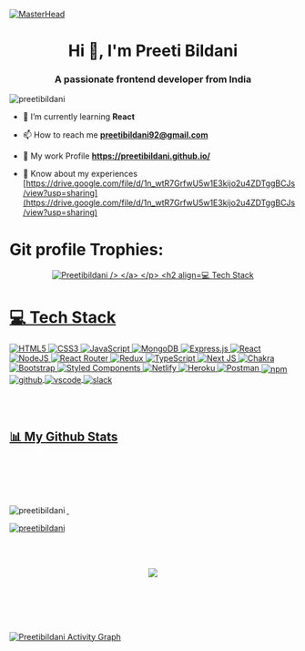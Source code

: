 [![MasterHead](https://1.bp.blogspot.com/-7A4WynwLsMw/XbBpCXG8fHI/AAAAAAAAMt4/uOa1bpLskYgrwGbllhSu2SDj_Mig8SXJQCLcBGAsYHQ/s1600/2000_600px.gif)](https://rishavchanda.io)
<h1 align="center">Hi 👋, I'm Preeti Bildani</h1>
<h3 align="center">A passionate frontend developer from India</h3>


<p align="left"> <img src="https://komarev.com/ghpvc/?username=preetibildani&label=Profile%20views&color=0e75b6&style=flat" alt="preetibildani" /> </p>


                                                                                     
- 🌱 I’m currently learning **React**

- 📫 How to reach me **preetibildani92@gmail.com**
- 📄 My work Profile **https://preetibildani.github.io/**

- 📄 Know about my experiences [https://drive.google.com/file/d/1n_wtR7GrfwU5w1E3kijo2u4ZDTggBCJs/view?usp=sharing](https://drive.google.com/file/d/1n_wtR7GrfwU5w1E3kijo2u4ZDTggBCJs/view?usp=sharing)


   

# Git profile Trophies:
<p align="center"> 
  <a href="https://github.com/ryo-ma/github-profile-trophy">
    <img src="https://github-profile-trophy.vercel.app/?username=Preetibildani" alt="Preetibildani />
  </a> 
  </p> <h2 align="center">💻 Tech Stack</h2>                                                                              

# 💻 Tech Stack
![HTML5](https://img.shields.io/badge/html5-%23E34F26.svg?style=for-the-badge&logo=html5&logoColor=white) 
![CSS3](https://img.shields.io/badge/css3-%231572B6.svg?style=for-the-badge&logo=css3&logoColor=white) 
![JavaScript](https://img.shields.io/badge/javascript-%23323330.svg?style=for-the-badge&logo=javascript&logoColor=%23F7DF1E) 
![MongoDB](https://img.shields.io/badge/MongoDB-%234ea94b.svg?style=for-the-badge&logo=mongodb&logoColor=white) 
![Express.js](https://img.shields.io/badge/express.js-%23404d59.svg?style=for-the-badge&logo=express&logoColor=%2361DAFB) 
![React](https://img.shields.io/badge/react-%2320232a.svg?style=for-the-badge&logo=react&logoColor=%2361DAFB) 
![NodeJS](https://img.shields.io/badge/node.js-6DA55F?style=for-the-badge&logo=node.js&logoColor=white) 
![React Router](https://img.shields.io/badge/React_Router-CA4245?style=for-the-badge&logo=react-router&logoColor=white) 
![Redux](https://img.shields.io/badge/redux-%23593d88.svg?style=for-the-badge&logo=redux&logoColor=white) 
![TypeScript](https://img.shields.io/badge/typescript-%23007ACC.svg?style=for-the-badge&logo=typescript&logoColor=white) 
![Next JS](https://img.shields.io/badge/Next-black?style=for-the-badge&logo=next.js&logoColor=white) 
![Chakra](https://img.shields.io/badge/chakra-%234ED1C5.svg?style=for-the-badge&logo=chakraui&logoColor=white) 
![Bootstrap](https://img.shields.io/badge/bootstrap-%23563D7C.svg?style=for-the-badge&logo=bootstrap&logoColor=white) 
![Styled Components](https://img.shields.io/badge/styled--components-DB7093?style=for-the-badge&logo=styled-components&logoColor=white) 
![Netlify](https://img.shields.io/badge/netlify-%23000000.svg?style=for-the-badge&logo=netlify&logoColor=#00C7B7) 
![Heroku](https://img.shields.io/badge/heroku-%23430098.svg?style=for-the-badge&logo=heroku&logoColor=white) 
![Postman](https://img.shields.io/badge/Postman-FF6C37?style=for-the-badge&logo=postman&logoColor=white)
<img src = "https://img.shields.io/badge/NPM-%23000000.svg?style=for-the-badge&logo=npm&logoColor=white" align="center" alt="npm">
  <img src="https://img.shields.io/badge/GitHub-100000?style=for-the-badge&logo=github&logoColor=white"  align="center" alt="github"/>
   <img src="https://img.shields.io/badge/Visual%20Studio-5C2D91.svg?style=for-the-badge&logo=visual-studio&logoColor=white"  align="center" alt="vscode"/>
   <img src="https://img.shields.io/badge/Slack-4A154B?style=for-the-badge&logo=slack&logoColor=white" align="center" alt="slack"/>
 </div>
</div>

<br/>
<br/>

<h2 >📊 My Github Stats</h2>
<br/>
   <br/>
   <br/>
<br/>



<p>&nbsp;<img align="left" src="https://github-readme-stats.vercel.app/api?username=preetibildani&show_icons=true&locale=en" alt="preetibildani" /></p>

<p><img  align="center" src="https://github-readme-streak-stats.herokuapp.com/?user=preetibildani&" alt="preetibildani" /></p>

<br/>
<br/>
  
<p align="center">
<a href="https://github.com/Preetibildani"><span>
<img align="center" src="https://github-profile-summary-cards.vercel.app/api/cards/profile-details?username=Preetibildani&theme=dracula" />
</span></a> </p>

<br/>
<br/>

  <br/>
 
<!-- 
<a href="https://github.com/Preetibildani/github-readme-activity-graph"><img alt="Preetibildani Activity Graph" src="https://github-readme-activity-graph.cyclic.app/graph?username=Preetibildani&bg_color=0D1117&color=5BCDEC&line=5BCDEC&point=FFFFFF&hide_border=true" /></a>
  
<br/> -->
  
  <br/>

<a href="https://github.com/Preetibildani/github-readme-activity-graph"><img alt="Preetibildani Activity Graph" src="https://github-readme-activity-graph.cyclic.app/graph?username=Preetibildani&bg_color=0D1117&color=5BCDEC&line=5BCDEC&point=FFFFFF&hide_border=true" /></a>

<br/>
<br/>

